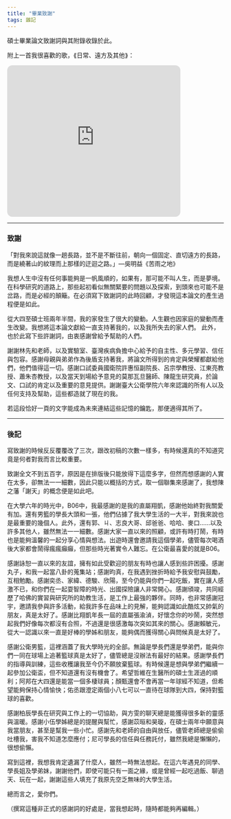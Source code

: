 ```yaml
---
title: "畢業致謝"
tags: 雜記
---
```


碩士畢業論文致謝詞與其附錄收錄於此。

<!--more-->

附上一首我很喜歡的歌，⟪日常、遠方及其他⟫：
<iframe style="border-radius:12px" src="https://open.spotify.com/embed/track/16RqSiRn7nj76pkbaucCRt?utm_source=generator" width="80%" height="352" frameBorder="0" allowfullscreen="" allow="autoplay; clipboard-write; encrypted-media; fullscreen; picture-in-picture" loading="lazy"></iframe>

---
### 致謝

「對我來說這就像一趟長路，並不是不斷往前，朝向一個固定、直切遠方的長路，而是繞著山的紋理而上那樣的迂迴之路。」—吳明益《苦雨之地》

我想人生中沒有任何事能夠是一帆風順的，如果有，那可能不叫人生，而是夢境。在科學研究的道路上，那些起初看似無關緊要的問題以及探索，到頭來也可能不是岔路，而是必經的顛簸。在必須寫下致謝詞的此時回顧，才發現這本論文的產生過程便是如此。

從大四至碩士班兩年半間，我的家發生了很大的變動。人生觀也因家庭的變動而產生改變。我想將這本論文獻給一直支持著我的，以及我所失去的家人們。 此外，也於此寫下些許謝詞，由衷感謝曾給予幫助的人們。

謝謝林先和老師，以及實驗室、臺灣疾病負擔中心給予的自主性、多元學習、信任與包容。感謝母親與弟弟作為後盾支持著我，將論文所得到的肯定與榮耀都獻給他們，他們值得這一切。感謝口試委員國衛院許惠恒副院長、呂宗學教授、江東亮教授、蕭朱杏教授，以及當天到場給予意見的莫那瓦旦醫師、陳龍生研究員，於論文、口試的肯定以及重要的意見提供。謝謝臺大公衛學院六年來認識的所有人以及任何支持及幫助，這些都造就了現在的我。

若這段恰好一頁的文字能成為未來連結這些記憶的鑰匙，那便適得其所了。

---

### 後記

寫致謝的時候反反覆覆改了三次，跟改初稿的次數一樣多，有時候還真的不知道究竟是何者對我而言比較重要。

致謝全文不到五百字，原因是在排版後只能放得下這麼多字，但然而想感謝的人實在太多，卻無法一一細數，因此只能以概括的方式，取一個聯集來感謝了，我想陳之藩「謝天」的概念便是如此吧。

在大學六年的時光中，B06中，我最感謝的是我的直屬翔凱，感謝他始終對我關愛有加。還有男籃的學長大頭和一張，他們佔據了我大學生活的一大半，對我來說也是最重要的幾個人。此外，還有郭、ㄐ、志良大哥、邱爸爸、哈哈、麥口……以及許多其他人，雖然無法一一細數。感謝大家一直以來的照顧，或許有時打鬧，有時也是能夠溫馨的一起分享心情與想法。出遊時還會邀請我這個學弟，儘管每次喝酒後大家都會鬧得瘋瘋癲癲，但那些時光著實令人難忘。在公衛最喜愛的就是B06。

感謝詠恕一直以來的友誼，擁有如此受歡迎的朋友有時也讓人感到些許困擾。感謝丸子，和我一起當八卦的蒐集站；感謝昀真，在我遇到挫折時給予我安慰與鼓勵，互相勉勵。感謝奕丞、家緯、德駿、欣陽，至今仍能與你們一起吃飯，實在讓人感激不已，和你們在一起耍智障的時光、出國探險讓人非常開心。感謝頎竣，共同經歷了哈佛的實習與研究所的助教生活，是工作上最強的夥伴。同時，也非常感謝冠宇，邀請我參與許多活動，給我許多在品味上的見解，能夠認識如此酷炫又帥氣的朋友，真是太好了。感謝比翔凱年長一屆的直屬張渝湞，好懷念你的吵鬧，突然想起我們好像每次都沒有合照，不過還是很感激每次突如其來的關心。感謝賴敏元，從大一認識以來一直是好棒的學姊和朋友，能夠偶而獲得關心與問候真是太好了。

感謝公衛男籃，這裡涵蓋了我大學時光的全部。無論是學長們還是學弟們，能與你們一同在球場上追著籃球真是太好了，儘管總是沒辦法有最好的結果。感謝學長們的指導與訓練，這些收穫讓我至今仍不願放棄籃球。有時候還是想與學弟們繼續一起參加公衛盃，但不知道還有沒有機會了。希望哲維在生醫所的碩士生涯過的順利；阿邦在大四還是能當一個多棲球員；顏甄還會不會再當一年球經不知道，但希望能夠保持心情愉快；佑丞跟澄定兩個小八七可以一直待在球隊到大四，保持對籃球的喜歡。

感謝柏辰學長在研究與工作上的一切協助，與方雯的聊天總是能獲得很多新的靈感與溫暖。感謝小伍學姊總是的提醒與幫忙，感謝苡晅和昊璇，在碩士兩年中願意與我當朋友，甚至是幫我一些小忙。感謝先和老師的自由與放任，儘管老師總是偷偷吐槽我，害我不知道怎麼應付；尼可學長的信任與任務託付，雖然我總是懶懶的，很想偷懶。

寫到這裡，我想我肯定遺漏了什麼人，雖然一時無法想起。在這六年遇見的同學、學長姐及學弟妹，謝謝他們，即使可能只有一面之緣，或是曾經一起吃過飯、聊過天、玩在一起，謝謝這些人填充了我原先空乏無味的大學生活。

總而言之，愛你們。

（撰寫這種非正式的感謝詞的好處是，當我想起時，隨時都能夠再編輯。）